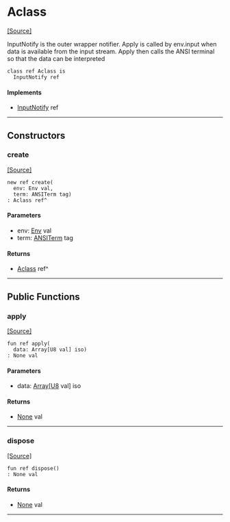 # Aclass
<span class="source-link">[[Source]](src/mqtt-terminal/handler.md#L-0-14)</span>

InputNotify is the outer wrapper notifier. Apply is called by env.input when data is 
available from the input stream. Apply then calls the ANSI terminal so that the data 
can be interpreted 


```pony
class ref Aclass is
  InputNotify ref
```

#### Implements

* [InputNotify](builtin-InputNotify.md) ref

---

## Constructors

### create
<span class="source-link">[[Source]](src/mqtt-terminal/handler.md#L-0-22)</span>


```pony
new ref create(
  env: Env val,
  term: ANSITerm tag)
: Aclass ref^
```
#### Parameters

*   env: [Env](builtin-Env.md) val
*   term: [ANSITerm](term-ANSITerm.md) tag

#### Returns

* [Aclass](mqtt-terminal-Aclass.md) ref^

---

## Public Functions

### apply
<span class="source-link">[[Source]](src/mqtt-terminal/handler.md#L-0-26)</span>


```pony
fun ref apply(
  data: Array[U8 val] iso)
: None val
```
#### Parameters

*   data: [Array](builtin-Array.md)\[[U8](builtin-U8.md) val\] iso

#### Returns

* [None](builtin-None.md) val

---

### dispose
<span class="source-link">[[Source]](src/mqtt-terminal/handler.md#L-0-29)</span>


```pony
fun ref dispose()
: None val
```

#### Returns

* [None](builtin-None.md) val

---

